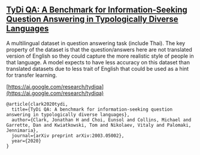 ## [TyDi QA: A Benchmark for Information-Seeking Question Answering in Typologically Diverse Languages](https://arxiv.org/abs/2003.05002)

A multilingual dataset in question answering task (include Thai). The key property of the dataset is that the question/answers here are not translated version of English so they could capture the more realistic style of people in that language. A model expects to have less accuracy on this dataset than translated datasets due to less trait of English that could be used as a hint for transfer learning.

[https://ai.google.com/research/tydiqa](https://ai.google.com/research/tydiqa)

  
```
@article{clark2020tydi,
  title={TyDi QA: A benchmark for information-seeking question answering in typologically diverse languages},
  author={Clark, Jonathan H and Choi, Eunsol and Collins, Michael and Garrette, Dan and Kwiatkowski, Tom and Nikolaev, Vitaly and Palomaki, Jennimaria},
  journal={arXiv preprint arXiv:2003.05002},
  year={2020}
}
```